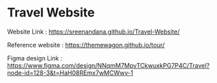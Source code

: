 # Travel Website

Website Link : https://sreenandana.github.io/Travel-Website/

Reference website : https://themewagon.github.io/tour/

Figma design Link : https://www.figma.com/design/NNqmM7MpvTCkwuxkPG7P4C/Travel?node-id=128-3&t=HaH08REmx7wMCWwv-1
